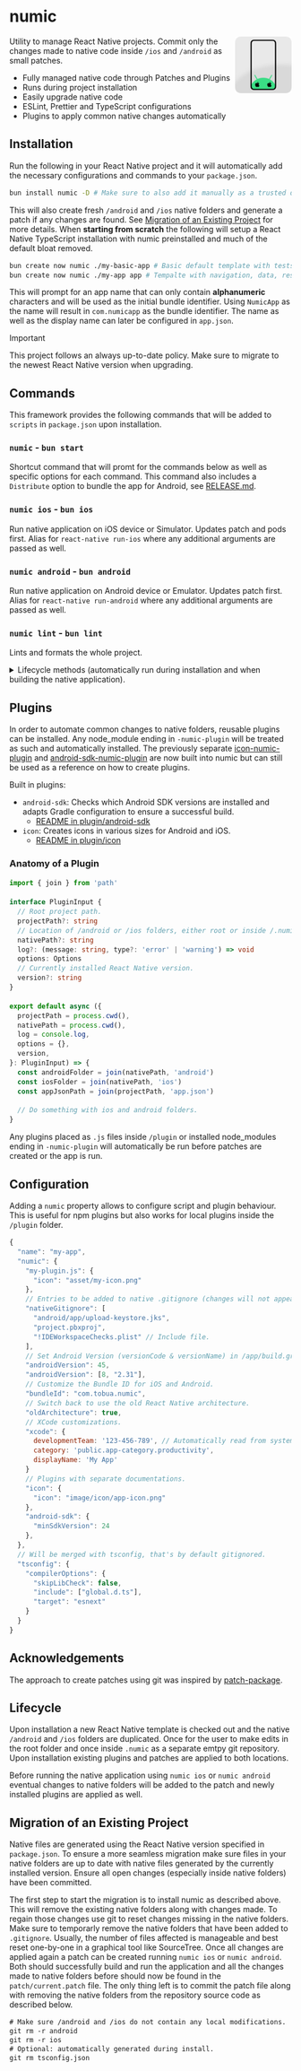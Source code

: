 # numic

<img align="right" src="https://github.com/tobua/numic/raw/main/logo.png" width="20%" alt="Numic Logo" />

Utility to manage React Native projects. Commit only the changes made to native code inside `/ios` and `/android` as small patches.

- Fully managed native code through Patches and Plugins
- Runs during project installation
- Easily upgrade native code
- ESLint, Prettier and TypeScript configurations
- Plugins to apply common native changes automatically

## Installation

Run the following in your React Native project and it will automatically add the necessary configurations and commands to your `package.json`.

```sh
bun install numic -D # Make sure to also add it manually as a trusted dependency: "trustedDependencies": [ "numic" ]
```

This will also create fresh `/android` and `/ios` native folders and generate a patch if any changes are found. See [Migration of an Existing Project](#migration-of-an-existing-project) for more details. When **starting from scratch** the following will setup a React Native TypeScript installation with numic preinstalled and much of the default bloat removed.

```sh
bun create now numic ./my-basic-app # Basic default template with tests.
bun create now numic ./my-app app # Tempalte with navigation, data, responsive and styles.
```

This will prompt for an app name that can only contain **alphanumeric** characters and will be used as the initial bundle identifier. Using `NumicApp` as the name will result in `com.numicapp` as the bundle identifier. The name as well as the display name can later be configured in `app.json`.

> [!IMPORTANT]  
> This project follows an always up-to-date policy. Make sure to migrate to the newest React Native version when upgrading.

## Commands

This framework provides the following commands that will be added to `scripts` in `package.json` upon installation.

### `numic` - `bun start`

Shortcut command that will promt for the commands below as well as specific options for each command. This command also includes a `Distribute` option to bundle the app for Android, see [RELEASE.md](documentation/RELEASE.md).

### `numic ios` - `bun ios`

Run native application on iOS device or Simulator. Updates patch and pods first. Alias for `react-native run-ios` where any additional arguments are passed as well.

### `numic android` - `bun android`

Run native application on Android device or Emulator. Updates patch first. Alias for `react-native run-android` where any additional arguments are passed as well.

### `numic lint` - `bun lint`

Lints and formats the whole project.

<details>
  <summary>Lifecycle methods (automatically run during installation and when building the native application).</summary>
  
### `numic native`

Generate or recreate native `/ios` and `/android` folders. Use this command to upgrade the native code. This also runs during project installation. Use the `--debug` flag to print template generation output, the `--version 0.X.Y` flag to override use of the installed React Native version to generate the template or the `--appName MyApp` flag to specify the name with which the template is generated.

### `numic patch`

Create or updated patches from changes made to native folders.

### `numic apply`

Apply patches from `/patch` folder to native folders.

### `numic plugin`

Apply installed plugins.

</details>

## Plugins

In order to automate common changes to native folders, reusable plugins can be installed. Any node_module ending in `-numic-plugin` will be treated as such and automatically installed. The previously separate [icon-numic-plugin](https://npmjs.com/icon-numic-plugin) and [android-sdk-numic-plugin](https://npmjs.com/android-sdk-numic-plugin) are now built into numic but can still be used as a reference on how to create plugins.

Built in plugins:

- `android-sdk`: Checks which Android SDK versions are installed and adapts Gradle configuration to ensure a successful build.
  - [README in plugin/android-sdk](https://github.com/tobua/numic/blob/main/plugin/android-sdk/README.md)
- `icon`: Creates icons in various sizes for Android and iOS.
  - [README in plugin/icon](https://github.com/tobua/numic/blob/main/plugin/icon/README.md)

### Anatomy of a Plugin

```ts
import { join } from 'path'

interface PluginInput {
  // Root project path.
  projectPath?: string
  // Location of /android or /ios folders, either root or inside /.numic.
  nativePath?: string
  log?: (message: string, type?: 'error' | 'warning') => void
  options: Options
  // Currently installed React Native version.
  version?: string
}

export default async ({
  projectPath = process.cwd(),
  nativePath = process.cwd(),
  log = console.log,
  options = {},
  version,
}: PluginInput) => {
  const androidFolder = join(nativePath, 'android')
  const iosFolder = join(nativePath, 'ios')
  const appJsonPath = join(projectPath, 'app.json')

  // Do something with ios and android folders.
}
```

Any plugins placed as `.js` files inside `/plugin` or installed node_modules ending in `-numic-plugin` will automatically be run before patches are created or the app is run.

## Configuration

Adding a `numic` property allows to configure script and plugin behaviour. This is useful for npm plugins but also works for local plugins inside the `/plugin` folder.

```js
{
  "name": "my-app",
  "numic": {
    "my-plugin.js": {
      "icon": "asset/my-icon.png"
    },
    // Entries to be added to native .gitignore (changes will not appear in patch).
    "nativeGitignore": [
      "android/app/upload-keystore.jks",
      "project.pbxproj",
      "!IDEWorkspaceChecks.plist" // Include file.
    ],
    // Set Android Version (versionCode & versionName) in /app/build.gradle.
    "androidVersion": 45,
    "androidVersion": [8, "2.31"],
    // Customize the Bundle ID for iOS and Android.
    "bundleId": "com.tobua.numic",
    // Switch back to use the old React Native architecture.
    "oldArchitecture": true,
    // XCode customizations.
    "xcode": {
      developmentTeam: '123-456-789', // Automatically read from system distribution certificate if missing.
      category: 'public.app-category.productivity',
      displayName: 'My App'
    }
    // Plugins with separate documentations.
    "icon": {
      "icon": "image/icon/app-icon.png"
    },
    "android-sdk": {
      "minSdkVersion": 24
    },
  },
  // Will be merged with tsconfig, that's by default gitignored.
  "tsconfig": {
    "compilerOptions": {
      "skipLibCheck": false,
      "include": ["global.d.ts"],
      "target": "esnext"
    }
  }
}
```

## Acknowledgements

The approach to create patches using git was inspired by [patch-package](https://npmjs.com/patch-package).

## Lifecycle

Upon installation a new React Native template is checked out and the native `/android` and `/ios` folders are duplicated. Once for the user to make edits in the root folder and once inside `.numic` as a separate emtpy git repository. Upon installation existing plugins and patches are applied to both locations.

Before running the native application using `numic ios` or `numic android` eventual changes to native folders will be added to the patch and newly installed plugins are applied as well.

## Migration of an Existing Project

Native files are generated using the React Native version specified in `package.json`. To ensure a more seamless migration make sure files in your native folders are up to date with native files generated by the currently installed version. Ensure all open changes (especially inside native folders) have been committed.

The first step to start the migration is to install numic as described above. This will remove the existing native folders along with changes made. To regain those changes use git to reset changes missing in the native folders. Make sure to temporarly remove the native folders that have been added to `.gitignore`. Usually, the number of files affected is manageable and best reset one-by-one in a graphical tool like SourceTree. Once all changes are applied again a patch can be created running `numic ios` or `numic android`. Both should successfully build and run the application and all the changes made to native folders before should now be found in the `patch/current.patch` file. The only thing left is to commit the patch file along with removing the native folders from the repository source code as described below.

```
# Make sure /android and /ios do not contain any local modifications.
git rm -r android
git rm -r ios
# Optional: automatically generated during install.
git rm tsconfig.json
```
